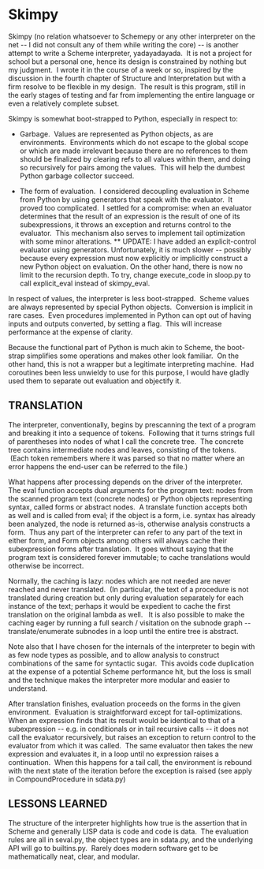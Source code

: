 # Skimpy
Skimpy (no relation whatsoever to Schemepy or any other interpreter on the net -- I did not consult any of them while writing the core) -- is another attempt to write a Scheme interpreter, yadayadayada.  It is not a project for school but a personal one, hence its design is constrained by nothing but my judgment.  I wrote it in the course of a week or so, inspired by the discussion in the fourth chapter of Structure and Interpretation but with a firm resolve to be flexible in my design.  The result is this program, still in the early stages of testing and far from implementing the entire language or even a relatively complete subset.

Skimpy is somewhat boot-strapped to Python, especially in respect to:

* Garbage.  Values are represented as Python objects, as are environments.  Environments which do not escape to the global scope or which are made irrelevant because there are no references to them should be finalized by clearing refs to all values within them, and doing so recursively for pairs among the values.  This will help the dumbest Python garbage collector succeed.

* The form of evaluation.  I considered decoupling evaluation in Scheme from Python by using generators that speak with the evaluator.  It proved too complicated.  I settled for a compromise: when an evaluator determines that the result of an expression is the result of one of its subexpressions, it throws an exception and returns control to the evaluator.  This mechanism also serves to implement tail optimization with some minor alterations.
** UPDATE:  I have added an explicit-control evaluator using generators.  Unfortunately, it is much slower -- possibly because every expression must now explicitly or implicitly construct a new Python object on evaluation.  On the other hand, there is now no limit to the recursion depth.  To try, change execute_code in sloop.py to call explicit_eval instead of skimpy_eval.

In respect of values, the interpreter is less boot-strapped.  Scheme values are always represented by special Python objects.  Conversion is implicit in rare cases.  Even procedures implemented in Python can opt out of having inputs and outputs converted, by setting a flag.  This will increase performance at the expense of clarity.

Because the functional part of Python is much akin to Scheme, the boot-strap simplifies some operations and makes other look familiar.  On the other hand, this is not a wrapper but a legitimate interpreting machine.  Had coroutines been less unwieldy to use for this purpose, I would have gladly used them to separate out evaluation and objectify it.

## TRANSLATION
The interpreter, conventionally, begins by prescanning the text of a program and breaking it into a sequence of tokens.  Following that it turns strings full of parentheses into nodes of what I call the concrete tree.  The concrete tree contains intermediate nodes and leaves, consisting of the tokens.  (Each token remembers where it was parsed so that no matter where an error happens the end-user can be referred to the file.)

What happens after processing depends on the driver of the interpreter.  The eval function accepts dual arguments for the program text: nodes from the scanned program text (concrete nodes) or Python objects representing syntax, called forms or abstract nodes.  A translate function accepts both as well and is called from eval; if the object is a form, i.e. syntax has already been analyzed, the node is returned as-is, otherwise analysis constructs a form.  Thus any part of the interpreter can refer to any part of the text in either form, and Form objects among others will always cache their subexpression forms after translation.  It goes without saying that the program text is considered forever immutable; to cache translations would otherwise be incorrect.

Normally, the caching is lazy: nodes which are not needed are never reached and never translated.  (In particular, the text of a procedure is not translated during creation but only during evaluation separately for each instance of the text; perhaps it would be expedient to cache the first translation on the original lambda as well.   It is also possible to make the caching eager by running a full search / visitation on the subnode graph -- translate/enumerate subnodes in a loop until the entire tree is abstract.

Note also that I have chosen for the internals of the interpreter to begin with as few node types as possible, and to allow analysis to construct combinations of the same for syntactic sugar.  This avoids code duplication at the expense of a potential Scheme performance hit, but the loss is small and the technique makes the interpreter more modular and easier to understand.

After translation finishes, evaluation proceeds on the forms in the given environment.  Evaluation is straightforward except for tail-optimizations.  When an expression finds that its result would be identical to that of a subexpression -- e.g. in conditionals or in tail recursive calls -- it does not call the evaluator recursively, but raises an exception to return control to the evaluator from which it was called.  The same evaluator then takes the new expression and evaluates it, in a loop until no expression raises a continuation.  When this happens for a tail call, the environment is rebound with the next state of the iteration before the exception is raised (see apply in CompoundProcedure in sdata.py)

## LESSONS LEARNED
The structure of the interpreter highlights how true is the assertion that in Scheme and generally LISP data is code and code is data.  The evaluation rules are all in seval.py, the object types are in sdata.py, and the underlying API will go to builtins.py.  Rarely does modern software get to be mathematically neat, clear, and modular.
